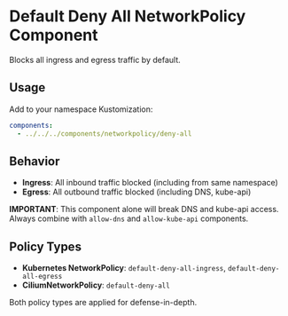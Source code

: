 # Default Deny All NetworkPolicy Component

Blocks all ingress and egress traffic by default.

## Usage

Add to your namespace Kustomization:

```yaml
components:
  - ../../../components/networkpolicy/deny-all
```

## Behavior

- **Ingress**: All inbound traffic blocked (including from same namespace)
- **Egress**: All outbound traffic blocked (including DNS, kube-api)

**IMPORTANT**: This component alone will break DNS and kube-api access. Always combine with `allow-dns` and `allow-kube-api` components.

## Policy Types

- **Kubernetes NetworkPolicy**: `default-deny-all-ingress`, `default-deny-all-egress`
- **CiliumNetworkPolicy**: `default-deny-all`

Both policy types are applied for defense-in-depth.
